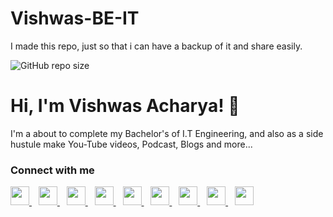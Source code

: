 # Vishwas-BE-IT
I made this repo, just so that i can have a backup of it and share easily.

<img alt="GitHub repo size" src="https://img.shields.io/github/repo-size/vishwasracharya/Vishwas-BE-IT?color=red">


# Hi, I'm Vishwas Acharya! 👋

I'm a about to complete my Bachelor's of I.T Engineering, and also as a side hustule make You-Tube videos, Podcast, Blogs and more...

### Connect with me
  <a href="https://twitter.com/vishwasracharya">
    <img width="30px" src="https://www.vectorlogo.zone/logos/twitter/twitter-official.svg" />
  </a>&ensp;
  <a href="https://www.linkedin.com/in/vishwasracharya">
    <img width="30px" src="https://www.vectorlogo.zone/logos/linkedin/linkedin-icon.svg" />
  </a>&ensp;
  <a href="https://www.vishwasracharya.gitgub.io">
    <img width="30px" src="https://img.icons8.com/fluency/48/000000/domain.png" />
  </a>&ensp;
  <a href="https://www.instagram.com/vishwasracharya">
    <img width="30px" src="https://www.vectorlogo.zone/logos/instagram/instagram-icon.svg" />
  </a>&ensp;
  <a href="https://t.me/vishwasacharya">
    <img width="30px" src="https://www.vectorlogo.zone/logos/telegram/telegram-icon.svg" />
  </a>&ensp;
  <a href="https://vishwasacharya.blogspot.com">
    <img width="30px" src="https://img.icons8.com/color/48/000000/blogger.png" />
  </a>&ensp;
  <a href="https://youtube.com/c/VishwasAcharya">
    <img width="30px" src="https://www.vectorlogo.zone/logos/youtube/youtube-icon.svg" />
  </a>&ensp;
  <a href="https://snapchat.com/add/vishwasracharya">
    <img width="30px" src="https://www.vectorlogo.zone/logos/snapchat/snapchat-icon.svg" />
  </a>&ensp;
  <a href="https://facebook.com/vishwasracharya">
    <img width="30px" src="https://www.vectorlogo.zone/logos/facebook/facebook-icon.svg" />
  </a>
